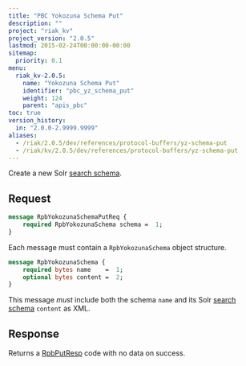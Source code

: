 ```yaml
---
title: "PBC Yokozuna Schema Put"
description: ""
project: "riak_kv"
project_version: "2.0.5"
lastmod: 2015-02-24T00:00:00-00:00
sitemap:
  priority: 0.1
menu:
  riak_kv-2.0.5:
    name: "Yokozuna Schema Put"
    identifier: "pbc_yz_schema_put"
    weight: 124
    parent: "apis_pbc"
toc: true
version_history:
  in: "2.0.0-2.9999.9999"
aliases:
  - /riak/2.0.5/dev/references/protocol-buffers/yz-schema-put
  - /riak/kv/2.0.5/dev/references/protocol-buffers/yz-schema-put
---
```


Create a new Solr [search schema]({{<baseurl>}}riak/kv/2.0.5/developing/usage/search-schemas).

## Request

```protobuf
message RpbYokozunaSchemaPutReq {
    required RpbYokozunaSchema schema =  1;
}
```

Each message must contain a `RpbYokozunaSchema` object structure.

```protobuf
message RpbYokozunaSchema {
    required bytes name    =  1;
    optional bytes content =  2;
}
```

This message *must* include both the schema `name` and its Solr [search schema]({{<baseurl>}}riak/kv/2.0.5/developing/usage/search-schemas) `content` as XML.

## Response

Returns a [RpbPutResp]({{<baseurl>}}riak/kv/2.0.5/developing/api/protocol-buffers/#message-codes) code with no data on success.
